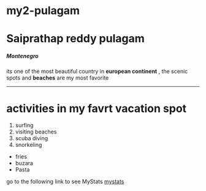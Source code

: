 # my2-pulagam
# Saiprathap reddy pulagam
##### Montenegro
its one of the most beautiful country in **european continent** , the scenic spots and **beaches** are my most favorite

---------------------------------
# activities in my favrt vacation spot
1. surfing
2. visiting beaches
3. scuba diving
4. snorkeling

* fries
* buzara
* Pasta

go to the following link to see MyStats [mystats](https://github.com/PRATHAP4422/my2-pulagam/blob/main/MyStats.md)
